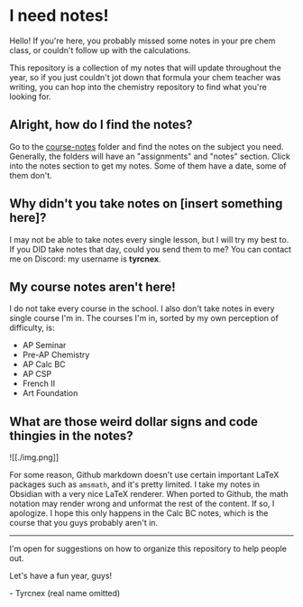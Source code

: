 # I need notes!

Hello! If you're here, you probably missed some notes in your pre chem class, or couldn't follow up with the calculations.

This repository is a collection of my notes that will update throughout the year, so if you just couldn't jot down that formula your chem teacher was writing, you can hop into the chemistry repository to find what you're looking for.

## Alright, how do I find the notes?

Go to the [course-notes](https://github.com/Tyrcnex/23-24-notes/tree/main/course-notes) folder and find the notes on the subject you need. Generally, the folders will have an "assignments" and "notes" section. Click into the notes section to get my notes. Some of them have a date, some of them don't.

## Why didn't you take notes on \[insert something here\]?

I may not be able to take notes every single lesson, but I will try my best to. If you DID take notes that day, could you send them to me? You can contact me on Discord: my username is **tyrcnex**.

## My course notes aren't here!

I do not take every course in the school. I also don't take notes in every single course I'm in. The courses I'm in, sorted by my own perception of difficulty, is:
- AP Seminar
- Pre-AP Chemistry
- AP Calc BC
- AP CSP
- French II
- Art Foundation
## What are those weird dollar signs and code thingies in the notes?

![[./img.png]]

For some reason, Github markdown doesn't use certain important LaTeX packages such as `amsmath`, and it's pretty limited. I take my notes in Obsidian with a very nice LaTeX renderer. When ported to Github, the math notation may render wrong and unformat the rest of the content. If so, I apologize. I hope this only happens in the Calc BC notes, which is the course that you guys probably aren't in.

---

I'm open for suggestions on how to organize this repository to help people out.

Let's have a fun year, guys!

\- Tyrcnex (real name omitted)